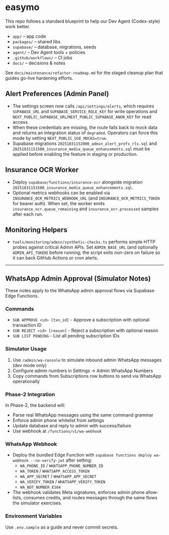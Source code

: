 # easymo

This repo follows a standard blueprint to help our Dev Agent (Codex-style) work
better.

- `app/` – app code
- `packages/` – shared libs
- `supabase/` – database, migrations, seeds
- `agent/` – Dev Agent tools + policies
- `.github/workflows/` – CI jobs
- `docs/` – decisions & notes

See `docs/maintenance/refactor-roadmap.md` for the staged cleanup plan that
guides go-live hardening efforts.

## Alert Preferences (Admin Panel)

- The settings screen now calls `/api/settings/alerts`, which requires
  `SUPABASE_URL` and `SUPABASE_SERVICE_ROLE_KEY` for write operations and
  `NEXT_PUBLIC_SUPABASE_URL`/`NEXT_PUBLIC_SUPABASE_ANON_KEY` for read access.
- When these credentials are missing, the route falls back to mock data and
  returns an integration status of `degraded`. Operators can force this mode by
  setting `NEXT_PUBLIC_USE_MOCKS=true`.
- Supabase migrations `20251031152000_admin_alert_prefs_rls.sql` and
  `20251031151500_insurance_media_queue_enhancements.sql` must be applied before
  enabling the feature in staging or production.

## Insurance OCR Worker

- Deploy `supabase/functions/insurance-ocr` alongside migration
  `20251031151500_insurance_media_queue_enhancements.sql`.
- Optional metrics webhooks can be enabled via
  `INSURANCE_OCR_METRICS_WEBHOOK_URL` (and
  `INSURANCE_OCR_METRICS_TOKEN` for bearer auth). When set, the worker emits
  `insurance_ocr.queue_remaining` and `insurance_ocr.processed` samples after
  each run.

## Monitoring Helpers

- `tools/monitoring/admin/synthetic-checks.ts` performs simple HTTP probes
  against critical Admin APIs. Set `ADMIN_BASE_URL` (and optionally
  `ADMIN_API_TOKEN`) before running; the script exits non-zero on failure so it
  can back GitHub Actions or cron alerts.

---

## WhatsApp Admin Approval (Simulator Notes)

These notes apply to the WhatsApp admin approval flows via Supabase Edge Functions.

### Commands

- `SUB APPROVE <id> [txn_id]` - Approve a subscription with optional transaction ID
- `SUB REJECT <id> [reason]` - Reject a subscription with optional reason
- `SUB LIST PENDING` - List all pending subscription IDs

### Simulator Usage

1. Use `/admin/wa-console` to simulate inbound admin WhatsApp messages (dev mode only)
2. Configure admin numbers in Settings → Admin WhatsApp Numbers
3. Copy commands from Subscriptions row buttons to send via WhatsApp operationally

### Phase-2 Integration

In Phase-2, the backend will:
- Parse real WhatsApp messages using the same command grammar
- Enforce admin phone whitelist from settings
- Update database and reply to admin with success/failure
- Use webhook at `/functions/v1/wa-webhook`

### WhatsApp Webhook

- Deploy the bundled Edge Function with `supabase functions deploy wa-webhook --no-verify-jwt` after setting:
  - `WA_PHONE_ID` / `WHATSAPP_PHONE_NUMBER_ID`
  - `WA_TOKEN` / `WHATSAPP_ACCESS_TOKEN`
  - `WA_APP_SECRET` / `WHATSAPP_APP_SECRET`
  - `WA_VERIFY_TOKEN` / `WHATSAPP_VERIFY_TOKEN`
  - `WA_BOT_NUMBER_E164`
- The webhook validates Meta signatures, enforces admin phone allow-lists, consumes credits, and routes messages through the same flows the simulator exercises.

### Environment Variables

Use `.env.sample` as a guide and never commit secrets.
